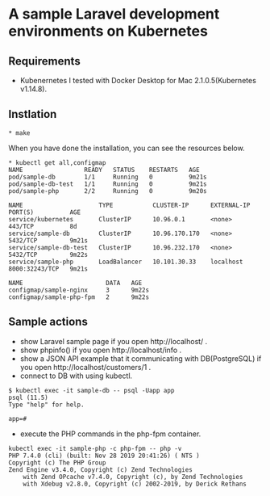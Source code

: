 # A sample Laravel development environments on Kubernetes

## Requirements

* Kubenernetes
I tested with Docker Desktop for Mac 2.1.0.5(Kubernetes v1.14.8).

## Instlation

```
* make
```

When you have done the installation, you can see the resources below.

```
* kubectl get all,configmap
NAME                 READY   STATUS    RESTARTS   AGE
pod/sample-db        1/1     Running   0          9m21s
pod/sample-db-test   1/1     Running   0          9m21s
pod/sample-php       2/2     Running   0          9m20s

NAME                     TYPE           CLUSTER-IP      EXTERNAL-IP   PORT(S)          AGE
service/kubernetes       ClusterIP      10.96.0.1       <none>        443/TCP          8d
service/sample-db        ClusterIP      10.96.170.170   <none>        5432/TCP         9m21s
service/sample-db-test   ClusterIP      10.96.232.170   <none>        5432/TCP         9m22s
service/sample-php       LoadBalancer   10.101.30.33    localhost     8000:32243/TCP   9m21s

NAME                       DATA   AGE
configmap/sample-nginx     3      9m22s
configmap/sample-php-fpm   2      9m22s
```

## Sample actions

* show Laravel sample page if you open http://localhost/ .
* show phpinfo() if you open http://localhost/info .
* show a JSON API example that it communicating with DB(PostgreSQL) if you open http://localhost/customers/1 .
* connect to DB with using kubectl.
```
$ kubectl exec -it sample-db -- psql -Uapp app
psql (11.5)
Type "help" for help.

app=#
```
* execute the PHP commands in the php-fpm container.
```
kubectl exec -it sample-php -c php-fpm -- php -v
PHP 7.4.0 (cli) (built: Nov 28 2019 20:41:26) ( NTS )
Copyright (c) The PHP Group
Zend Engine v3.4.0, Copyright (c) Zend Technologies
    with Zend OPcache v7.4.0, Copyright (c), by Zend Technologies
    with Xdebug v2.8.0, Copyright (c) 2002-2019, by Derick Rethans
```
